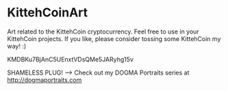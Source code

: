 KittehCoinArt
=============

Art related to the KittehCoin cryptocurrency. Feel free to use in your KittehCoin projects. If you like, please consider tossing some KittehCoin my way! :)

KMDBKu7BjAnC5UEnxtVDsQMe5JARyhg15v

SHAMELESS PLUG! --> Check out my DOGMA Portraits series at http://dogmaportraits.com
